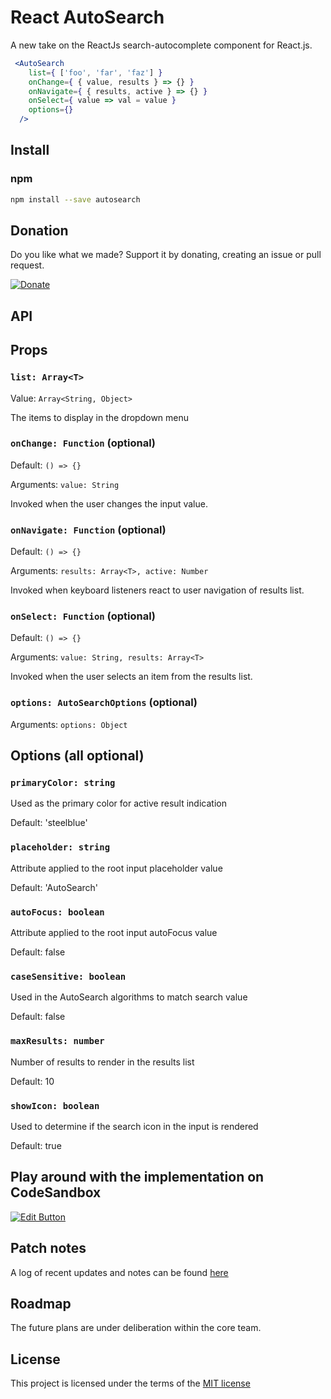 # React AutoSearch 

A new take on the ReactJs search-autocomplete component for React.js.

```jsx
 <AutoSearch
    list={ ['foo', 'far', 'faz'] }
    onChange={ { value, results } => {} }
    onNavigate={ { results, active } => {} }
    onSelect={ value => val = value }
    options={}
  />
```

## Install

### npm

```bash
npm install --save autosearch
```

## Donation

Do you like what we made? Support it by donating, creating an issue or pull request.

[![Donate](https://img.shields.io/badge/Donate-PayPal-blue.svg)](https://paypal.me/capriok7)

## API

## Props

### `list: Array<T>`
Value: `Array<String, Object>`

The items to display in the dropdown menu

### `onChange: Function` (optional)
Default: `() => {}`

Arguments: `value: String`

Invoked when the user changes the input value.

### `onNavigate: Function` (optional)
Default: `() => {}`

Arguments: `results: Array<T>, active: Number`

Invoked when keyboard listeners react to user navigation of results list.

### `onSelect: Function` (optional)
Default: `() => {}`

Arguments: `value: String, results: Array<T>`

Invoked when the user selects an item from the results list.

### `options: AutoSearchOptions` (optional)
Arguments: `options: Object`


## Options (all optional)

### `primaryColor: string` 
Used as the primary color for active result indication

Default:  'steelblue'

### `placeholder: string`
Attribute applied to the root input placeholder value

Default:  'AutoSearch'

### `autoFocus: boolean`
Attribute applied to the root input autoFocus value

Default:  false

### `caseSensitive: boolean`
Used in the AutoSearch algorithms to match search value

Default:  false

### `maxResults: number`
Number of results to render in the results list

Default:  10

### `showIcon: boolean`
Used to determine if the search icon in the input is rendered 

Default:  true

## Play around with the implementation on CodeSandbox

[![Edit Button](https://svgshare.com/i/KAx.svg)](https://codesandbox.io/s/autosearch-ltzg7)

## Patch notes
A log of recent updates and notes can be found [here](https://autosearch.kylecaprio.dev/patchnotes)

## Roadmap
The future plans are under deliberation within the core team.

## License
This project is licensed under the terms of the [MIT license](/LICENSE)

